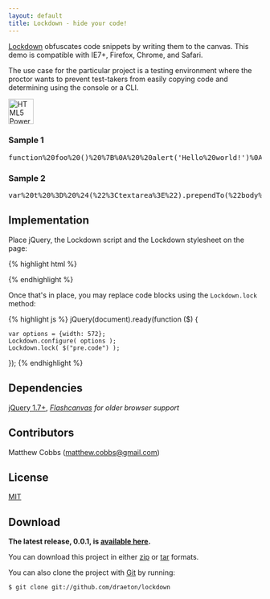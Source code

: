 ```yaml
---
layout: default
title: Lockdown - hide your code!
---
```


<link rel="stylesheet" href="css/lockdown-0.0.1-min.css">

<section id="main" role="main">

[Lockdown](http://github.matthewcobbs.com/lockdown/) obfuscates code snippets 
by writing them to the canvas. This demo is compatible with IE7+, Firefox, Chrome,
and Safari.

The use case for the particular project is a testing environment where the
proctor wants to prevent test-takers from easily copying code and determining using
the console or a CLI.

<a href="http://www.w3.org/html/logo/"><img src="http://www.w3.org/html/logo/badge/html5-badge-h-css3-graphics.png" height="50" alt="HTML5 Powered with CSS3 / Styling, and Graphics" title="HTML5 Powered with CSS3 / Styling, and Graphics"></a>

<!-- code examples -->
<h3>Sample 1</h3>
<pre class="code base64">
function%20foo%20()%20%7B%0A%20%20alert('Hello%20world!')%0A%7D
</pre>

<h3>Sample 2</h3>
<pre class="code base64">
var%20t%20%3D%20%24(%22%3Ctextarea%3E%22).prependTo(%22body%22)%3B%0Avar%20b%20%3D%20%24(%22%3Cbutton%3Eclick%20to%20encode%3C%2Fbutton%3E%22).click(function%20()%20%7B%0A%20%20var%20val%20%3D%20t.val()%3B%0A%20%20if%20(val)%20%7B%0A%20%20%20%20t.val(encodeURIComponent(val))%3B%0A%20%20%7D%0A%7D).insertBefore(t)%3B%0A%24(%22%3Cbr%3E%22).insertBefore(t)%3B
</pre>
<!-- end code examples -->
    
## Implementation

Place jQuery, the Lockdown script and the Lockdown stylesheet on the page:

{% highlight html %}
<link rel="stylesheet" href="css/lockdown-0.0.1-min.css">
<script src="http://ajax.googleapis.com/ajax/libs/jquery/1.7.0/jquery.min.js"></script>
<script src="js/lockdown-0.0.1-min.js"></script>
{% endhighlight %}

Once that's in place, you may replace code blocks using the `Lockdown.lock` method:

{% highlight js %}
jQuery(document).ready(function ($) {

    var options = {width: 572};
    Lockdown.configure( options );
    Lockdown.lock( $("pre.code") );

});
{% endhighlight %}
    
## Dependencies

[jQuery 1.7+](http://jquery.com/), *[Flashcanvas](http://flashcanvas.net/) for older browser support*

## Contributors

Matthew Cobbs (matthew.cobbs@gmail.com)

## License

[MIT](https://raw.github.com/draeton/stitches/master/LICENSE)

## Download

**The latest release, 0.0.1, is [available here](dist/lockdown-0.0.1.zip).**

You can download this project in either [zip](https://github.com/draeton/lockdown/zipball/master) 
or [tar](https://github.com/draeton/lockdown/tarball/master) formats.

You can also clone the project with [Git](http://git-scm.com) by running:

    $ git clone git://github.com/draeton/lockdown

</section>

<script src="js/lockdown-0.0.1-min.js"></script>
<script>
jQuery(document).ready(function ($) {

    var options = {width: 572};
    Lockdown.configure( options );
    Lockdown.lock( $("pre.code") );

});
</script>